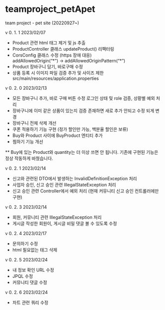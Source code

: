 # teamproject_petApet
team project - pet site (20220927~)

v 0. 1. 1 2023/02/07

- Product 관련 html <hidden> 태그 제거 및 js 추출
- ProductController 클래스 updateProduct() 리팩터링
- CorsConfig 클래스 수정 (https 장애 대응)\
  addAllowedOrigin(“\*”) -> addAllowedOriginPattern(“*”)
- Product 장바구니 담기, 바로구매 수정
- 상품 등록 시 이미지 파일 검증 추가 및 사이즈 제한
  src/main/resources/application.properties
  
v 0. 2. 0 2023/02/13

- 모든 장바구니 추가, 바로 구매 버튼 수정
  로그인 상태 및 role 검증, 상황별 예외 처리
- 장바구니에 이미 같은 상품이 있는지 검증
  존재하면 새로 추가 안되고 수정 되게 변경
- 장바구니 전체 삭제 개선
- 쿠폰 적용하기 기능 구현 (정가 할인만 가능, 백분율 할인은 보류)
- Buy와 Product 사이에 BuyProduct 엔티티 추가
- 찜하기 기능 개선

** Buy에 있는 Product와 quantity는 더 이상 쓰면 안 됩니다.
    기존에 구현된 기능은 정상 작동하게 바꿨습니다.

v 0. 2. 1 2023/02/14
- 신고와 관련된 DTO에서 발생하는 InvalidDefinitionException 처리
- 사업자 승인, 신고 승인 관련 IllegalStateException 처리
- 신고 승인 관련 Controller에서 예외 처리 (현재 커뮤니티 신고 승인 컨트롤러에만 구현)

v 0. 2. 3 2023/02/14
- 회원, 커뮤니티 관련 IllegalStateException 처리 
- 게시글 작성한 회원이, 게시글 비밀 댓글 볼 수 있도록 수정

v 0. 2. 4 2023/02/17
- 문의하기 수정
- html 필요없는 태그 삭제

v 0. 2. 5 2023/02/24
- 내 정보 확인 URL 수정
- JPQL 수정
- 커뮤니티 댓글 수정

v 0. 2. 6 2023/02/24
- 차트 관련 쿼리 수정